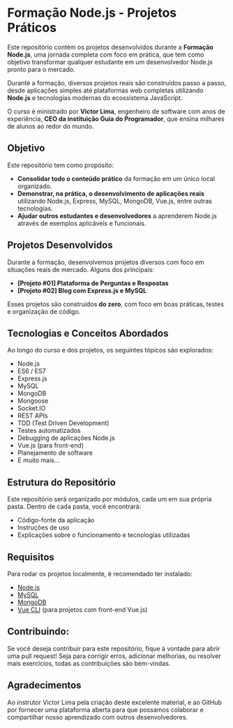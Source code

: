 # Formação Node.js - Projetos Práticos

Este repositório contém os projetos desenvolvidos durante a **Formação Node.js**, uma jornada completa com foco em prática, que tem como objetivo transformar qualquer estudante em um desenvolvedor Node.js pronto para o mercado.

Durante a formação, diversos projetos reais são construídos passo a passo, desde aplicações simples até plataformas web completas utilizando **Node.js** e tecnologias modernas do ecossistema JavaScript.

O curso é ministrado por **Victor Lima**, engenheiro de software com anos de experiência, **CEO da instituição Guia do Programador**, que ensina milhares de alunos ao redor do mundo.

## Objetivo

Este repositório tem como propósito:

- **Consolidar todo o conteúdo prático** da formação em um único local organizado.
- **Demonstrar, na prática, o desenvolvimento de aplicações reais** utilizando Node.js, Express, MySQL, MongoDB, Vue.js, entre outras tecnologias.
- **Ajudar outros estudantes e desenvolvedores** a aprenderem Node.js através de exemplos aplicáveis e funcionais.

## Projetos Desenvolvidos

Durante a formação, desenvolvemos projetos diversos com foco em situações reais de mercado. Alguns dos principais:

- **[Projeto #01] Plataforma de Perguntas e Respostas**
- **[Projeto #02] Blog com Express.js e MySQL**

Esses projetos são construídos **do zero**, com foco em boas práticas, testes e organização de código.

## Tecnologias e Conceitos Abordados

Ao longo do curso e dos projetos, os seguintes tópicos são explorados:

- Node.js
- ES6 / ES7
- Express.js
- MySQL
- MongoDB
- Mongoose
- Socket.IO
- REST APIs
- TDD (Test Driven Development)
- Testes automatizados
- Debugging de aplicações Node.js
- Vue.js (para front-end)
- Planejamento de software
- E muito mais...

## Estrutura do Repositório

Este repositório será organizado por módulos, cada um em sua própria pasta.
Dentro de cada pasta, você encontrará:

- Código-fonte da aplicação
- Instruções de uso
- Explicações sobre o funcionamento e tecnologias utilizadas

## Requisitos

Para rodar os projetos localmente, é recomendado ter instalado:

- [Node.js](https://nodejs.org/)
- [MySQL](https://www.mysql.com/)
- [MongoDB](https://www.mongodb.com/)
- [Vue CLI](https://cli.vuejs.org/) (para projetos com front-end Vue.js)

## Contribuindo:

Se você deseja contribuir para este repositório, fique à vontade para abrir uma pull request! Seja para corrigir erros, adicionar melhorias, ou resolver mais exercícios, todas as contribuições são bem-vindas.

## Agradecimentos

Ao instrutor Victor Lima pela criação deste excelente material, e ao GitHub por fornecer uma plataforma aberta para que possamos colaborar e compartilhar nosso aprendizado com outros desenvolvedores.

